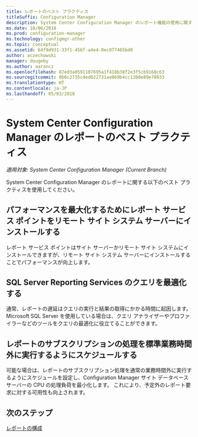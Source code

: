 ```yaml
---
title: レポートのベスト プラクティス
titleSuffix: Configuration Manager
description: System Center Configuration Manager のレポート機能の使用に関する役立つヒントをいくつか示します。
ms.date: 10/06/2016
ms.prod: configuration-manager
ms.technology: configmgr-other
ms.topic: conceptual
ms.assetid: 64f9d931-33f1-456f-a4e4-0ec077465bd0
author: aczechowski
manager: dougeby
ms.author: aaroncz
ms.openlocfilehash: 87ed3a0591107695a1f418b38f2e3f5cb9168c63
ms.sourcegitcommit: 0b0c2735c4ed822731ae069b4cc1380e89e78933
ms.translationtype: HT
ms.contentlocale: ja-JP
ms.lasthandoff: 05/03/2018
---
```

# <a name="best-practices-for-reporting-in-system-center-configuration-manager"></a>System Center Configuration Manager のレポートのベスト プラクティス

*適用対象: System Center Configuration Manager (Current Branch)*

System Center Configuration Manager のレポートに関する以下のベスト プラクティスを使用してください。  

## <a name="for-best-performance-install-the-reporting-services-point-on-a-remote-site-system-server"></a>パフォーマンスを最大化するためにレポート サービス ポイントをリモート サイト システム サーバーにインストールする  
 レポート サービス ポイントはサイト サーバーかリモート サイト システムにインストールできますが、リモート サイト システム サーバーにインストールすることでパフォーマンスが向上します。  

## <a name="optimize-sql-server-reporting-services-queries"></a>SQL Server Reporting Services のクエリを最適化する  
 通常、レポートの遅延はクエリの実行と結果の取得にかかる時間に起因します。 Microsoft SQL Server を使用している場合は、クエリ アナライザーやプロファイラーなどのツールをクエリの最適化に役立てることができます。  

## <a name="schedule-report-subscription-processing-to-run-outside-standard-office-hours"></a>レポートのサブスクリプションの処理を標準業務時間外に実行するようにスケジュールする  
 可能な場合は、レポートのサブスクリプション処理を通常の業務時間外に実行するようにスケジュールを設定し、Configuration Manager サイト データベース サーバーの CPU の処理負荷を最小化します。 これにより、予定外のレポート要求に対する可用性も向上されます。  

## <a name="next-steps"></a>次のステップ
[レポートの構成](configuring-reporting.md)
